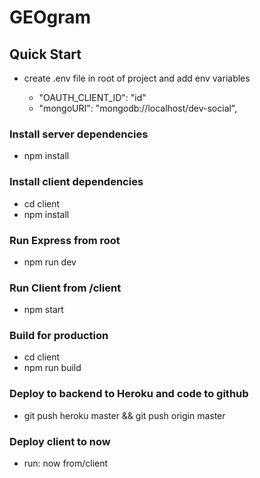 # GEOgram

## Quick Start

- create .env file in root of project and add env variables

  - "OAUTH_CLIENT_ID": "id"
  - "mongoURI": "mongodb://localhost/dev-social",

### Install server dependencies

- npm install

### Install client dependencies

- cd client
- npm install

### Run Express from root

- npm run dev

### Run Client from /client

- npm start

### Build for production

- cd client
- npm run build

### Deploy to backend to Heroku and code to github

- git push heroku master && git push origin master

### Deploy client to now

- run: now from/client